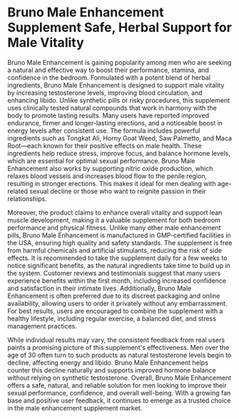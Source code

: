 # Bruno Male Enhancement Supplement Safe, Herbal Support for Male Vitality
Bruno Male Enhancement is gaining popularity among men who are seeking a natural and effective way to boost their performance, stamina, and confidence in the bedroom.  Formulated with a potent blend of herbal ingredients, Bruno Male Enhancement is designed to support male vitality by increasing testosterone levels, improving blood circulation, and enhancing libido.  Unlike synthetic pills or risky procedures, this supplement uses clinically tested natural compounds that work in harmony with the body to promote lasting results.  Many users have reported improved endurance, firmer and longer-lasting erections, and a noticeable boost in energy levels after consistent use.  The formula includes powerful ingredients such as Tongkat Ali, Horny Goat Weed, Saw Palmetto, and Maca Root—each known for their positive effects on male health.  These ingredients help reduce stress, improve focus, and balance hormone levels, which are essential for optimal sexual performance.  Bruno Male Enhancement also works by supporting nitric oxide production, which relaxes blood vessels and increases blood flow to the penile region, resulting in stronger erections.  This makes it ideal for men dealing with age-related sexual decline or those who want to reignite passion in their relationships.

Moreover, the product claims to enhance overall vitality and support lean muscle development, making it a valuable supplement for both bedroom performance and physical fitness.  Unlike many other male enhancement pills, Bruno Male Enhancement is manufactured in GMP-certified facilities in the USA, ensuring high quality and safety standards.  The supplement is free from harmful chemicals and artificial stimulants, reducing the risk of side effects.  It is recommended to take the supplement daily for a few weeks to notice significant benefits, as the natural ingredients take time to build up in the system.  Customer reviews and testimonials suggest that many users experience benefits within the first month, including increased confidence and satisfaction in their intimate lives.  Additionally, Bruno Male Enhancement is often preferred due to its discreet packaging and online availability, allowing users to order it privately without any embarrassment.  For best results, users are encouraged to combine the supplement with a healthy lifestyle, including regular exercise, a balanced diet, and stress management practices.

While individual results may vary, the consistent feedback from real users paints a promising picture of this supplement's effectiveness.  Men over the age of 30 often turn to such products as natural testosterone levels begin to decline, affecting energy and libido.  Bruno Male Enhancement helps counter this decline naturally and supports improved hormone balance without relying on synthetic testosterone.  Overall, Bruno Male Enhancement offers a safe, natural, and reliable solution for men looking to improve their sexual performance, confidence, and overall well-being.  With a growing fan base and positive user feedback, it continues to emerge as a trusted choice in the male enhancement supplement market.
